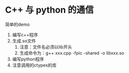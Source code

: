 # C++ 与 python 的通信

简单的demo
1. 编写c++程序
2. 生成.so文件
   1. 注意：文件名必须以lib开头
   2. 生成命令为：g++ xxx.cpp -fpic -shared -o libxxx.so
3. 编写python程序
4. 注意调用的ctypes的库